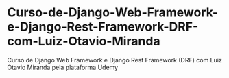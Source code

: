 # Curso-de-Django-Web-Framework-e-Django-Rest-Framework-DRF-com-Luiz-Otavio-Miranda

Curso de Django Web Framework e Django Rest Framework (DRF) com Luiz Otavio Miranda pela plataforma Udemy
